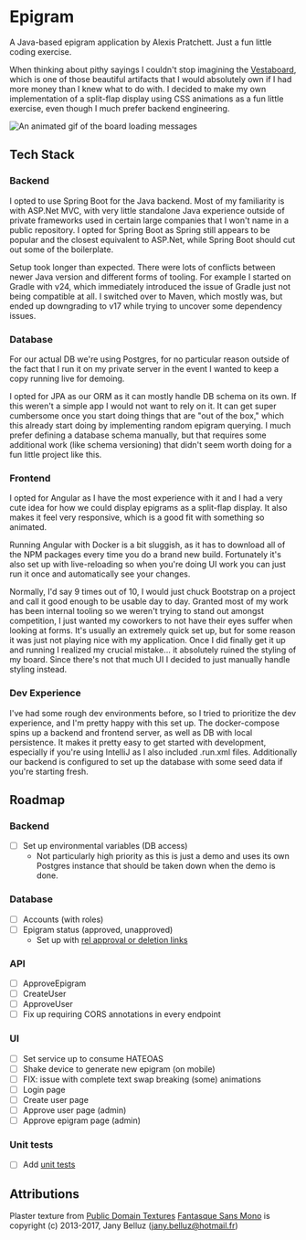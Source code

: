 # Epigram
A Java-based epigram application by Alexis Pratchett. Just a fun little coding exercise.  
  
When thinking about pithy sayings I couldn't stop imagining the [Vestaboard](https://www.vestaboard.com), which is one of those beautiful artifacts that I would absolutely own if I had more money than I knew what to do with. I decided to make my own implementation of a split-flap display using CSS animations as a fun little exercise, even though I much prefer backend engineering.

![An animated gif of the board loading messages](https://raw.githubusercontent.com/OhHeyItsAlexis/epigram/refs/heads/main/sample.gif)
## Tech Stack
### Backend
I opted to use Spring Boot for the Java backend. Most of my familiarity is with ASP.Net MVC, with very little standalone Java experience outside of private frameworks used in certain large companies that I won't name in a public repository. I opted for Spring Boot as Spring still appears to be popular and the closest equivalent to ASP.Net, while Spring Boot should cut out some of the boilerplate.  
  
Setup took longer than expected. There were lots of conflicts between newer Java version and different forms of tooling. For example I started on Gradle with v24, which immediately introduced the issue of Gradle just not being compatible at all. I switched over to Maven, which mostly was, but ended up  downgrading to v17 while trying to uncover some dependency issues.  
### Database
For our actual DB we're using Postgres, for no particular reason outside of the fact that I run it on my private server in the event I wanted to keep a copy running live for demoing.  
  
I opted for JPA as our ORM as it can mostly handle DB schema on its own. If this weren't a simple app I would not want to rely on it. It can get super cumbersome once you start doing things that are "out of the box," which this already start doing by implementing random epigram querying. I much prefer defining a database schema manually, but that requires some additional work (like schema versioning) that didn't seem worth doing for a fun little project like this.  
### Frontend
I opted for Angular as I have the most experience with it and I had a very cute idea for how we could display epigrams as a split-flap display. It also makes it feel very responsive, which is a good fit with something so animated.  
  
Running Angular with Docker is a bit sluggish, as it has to download all of the NPM packages every time you do a brand new build. Fortunately it's also set up with live-reloading so when you're doing UI work you can just run it once and automatically see your changes.  
  
Normally, I'd say 9 times out of 10, I would just chuck Bootstrap on a project and call it good enough to be usable day to day. Granted most of my work has been internal tooling so we weren't trying to stand out amongst competition, I just wanted my coworkers to not have their eyes suffer when looking at forms. It's usually an extremely quick set up, but for some reason it was just not playing nice with my application. Once I did finally get it up and running I realized my crucial mistake... it absolutely ruined the styling of my board. Since there's not that much UI I decided to just manually handle styling instead.
### Dev Experience
I've had some rough dev environments before, so I tried to prioritize the dev experience, and I'm pretty happy with this set up. The docker-compose spins up a backend and frontend server, as well as DB with local persistence. It makes it pretty easy to get started with development, especially if you're using IntelliJ as I also included .run.xml files. Additionally our backend is configured to set up the database with some seed data if you're starting fresh.  
## Roadmap
### Backend
- [ ] Set up environmental variables (DB access)
  - Not particularly high priority as this is just a demo and uses its own Postgres instance that should be taken down when the demo is done.
### Database
- [ ] Accounts (with roles)
- [ ] Epigram status (approved, unapproved)
  - Set up with [rel approval or deletion links](https://spring.io/guides/tutorials/rest)
### API
- [ ] ApproveEpigram
- [ ] CreateUser
- [ ] ApproveUser
- [ ] Fix up requiring CORS annotations in every endpoint
### UI
- [ ] Set service up to consume HATEOAS
- [ ] Shake device to generate new epigram (on mobile)
- [ ] FIX: issue with complete text swap breaking (some) animations
- [ ] Login page
- [ ] Create user page
- [ ] Approve user page (admin)
- [ ] Approve epigram page (admin)
### Unit tests
- [ ] Add [unit tests](https://spring.io/guides/gs/spring-boot#:~:text=from%20Spring%20Boot!-,Add%20Unit%20Tests,-You%20will%20want)

## Attributions
Plaster texture from [Public Domain Textures](https://publicdomaintextures.com/)
[Fantasque Sans Mono](https://github.com/belluzj/fantasque-sans) is copyright (c) 2013-2017, Jany Belluz (jany.belluz@hotmail.fr)